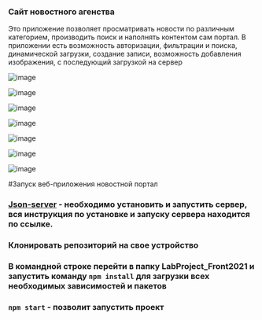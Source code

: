 
### Сайт новостного агенства
Это приложение позволяет просматривать новости по различным категорием, производить поиск и наполнять контентом сам портал.
В приложении есть возможность авторизации, фильтрации и поиска, динамической загрузки, создание записи, возможность добавления изображения, с последующий загрузкой на сервер 

![image](https://user-images.githubusercontent.com/68498352/111546777-3edef300-8789-11eb-99c2-19b0bcd2720f.png)

![image](https://user-images.githubusercontent.com/68498352/111546355-9892ed80-8788-11eb-8d7f-3ed055242b0d.png)

![image](https://user-images.githubusercontent.com/68498352/111546707-240c7e80-8789-11eb-996e-4fd3cb5e2f18.png)

![image](https://user-images.githubusercontent.com/68498352/111546726-2c64b980-8789-11eb-9be1-20b3a2d2b9bf.png)

![image](https://user-images.githubusercontent.com/68498352/111546754-34bcf480-8789-11eb-90b1-13b7bbb5be4b.png)

![image](https://user-images.githubusercontent.com/68498352/111546829-5027ff80-8789-11eb-8c41-4232f5dc79a6.png)

![image](https://user-images.githubusercontent.com/68498352/111551746-f1b34f00-8791-11eb-967f-7a31c516bf0b.png)







#Запуск веб-приложения новостной портал
### [Json-server](https://github.com/MBalemba/LabProject_Front2021_Server) - необходимо установить и запустить сервер, вся инструкция по установке и запуску сервера находится по ссылке.
### Клонировать репозиторий на свое устройство
### В командной строке перейти в папку LabProject_Front2021 и запустить команду `npm install` для загрузки всех необходимых зависимостей и пакетов
### `npm start` - позволит запустить проект








